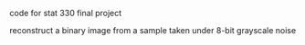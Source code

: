 code for stat 330 final project 

reconstruct a binary image from a sample taken under 8-bit grayscale noise

